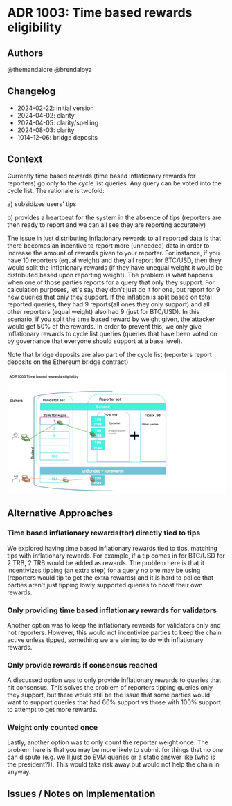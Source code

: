 # ADR 1003: Time based rewards eligibility

## Authors

@themandalore
@brendaloya

## Changelog

- 2024-02-22: initial version
- 2024-04-02: clarity
- 2024-04-05: clarity/spelling
- 2024-08-03: clarity
- 1014-12-06: bridge deposits

## Context

Currently time based rewards (time based inflationary rewards for reporters) go only to the cycle list queries. Any query can be voted into the cycle list.  The rationale is twofold:

a) subsidizes users' tips

b) provides a heartbeat for the system in the absence of tips (reporters are then ready to report and we can all see they are reporting accurately)

The issue in just distributing inflationary rewards to all reported data is that there becomes an incentive to report more (unneeded) data in order to increase the amount of rewards given to your reporter.  For instance, if you have 10 reporters (equal weight) and they all report for BTC/USD, then they would split the inflationary rewards (if they have unequal weight it would be distributed based upon reporting weight).  The problem is what happens when one of those parties reports for a query that only they support.  For calculation purposes, let's say they don't just do it for one, but report for 9 new queries that only they support.  If the inflation is split based on total reported queries, they had 9 reports(all ones they only support) and all other reporters (equal weight) also had 9 (just for BTC/USD).  In this scenario, if you split the time based reward by weight given, the attacker would get 50% of the rewards. In order to prevent this, we only give inflationary rewards to cycle list queries (queries that have been voted on by governance that everyone should support at a base level).  

Note that bridge deposits are also part of the cycle list (reporters report deposits on the Ethereum bridge contract)

 ![ADR1003: rewards](./graphics/adr1003.png)

## Alternative Approaches

### Time based inflationary rewards(tbr) directly tied to tips

We explored having time based inflationary rewards tied to tips, matching tips with inflationary rewards.  For example, if a tip comes in for BTC/USD for 2 TRB, 2 TRB would be added as rewards.  The problem here is that it incentivizes tipping (an extra step) for a query no one may be using (reporters would tip to get the extra rewards) and it is hard to police that parties aren't just tipping lowly supported queries to boost their own rewards.  

### Only providing time based inflationary rewards for validators

Another option was to keep the inflationary rewards for validators only and not reporters.  However, this would not incentivize parties to keep the chain active unless tipped, something we are aiming to do with inflationary rewards. 

### Only provide rewards if consensus reached 

A discussed option was to only provide inflationary rewards to queries that hit consensus.  This solves the problem of reporters tipping queries only they support, but there would still be the issue that some parties would want to support queries that had 66% support vs those with 100% support to attempt to get more rewards. 

### Weight only counted once

Lastly, another option was to only count the reporter weight once.  The problem here is that you may be more likely to submit for things that no one can dispute (e.g. we'll just do EVM queries or a static answer like (who is the president?)).  This would take risk away but would not help the chain in anyway.  

## Issues / Notes on Implementation


